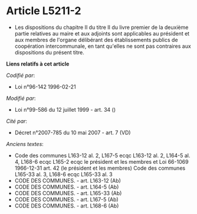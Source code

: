# Article L5211-2

- Les dispositions du chapitre II du titre II du livre premier de la deuxième partie relatives au maire et aux adjoints sont
applicables au président et aux membres de l'organe délibérant des établissements publics de coopération intercommunale, en
tant qu'elles ne sont pas contraires aux dispositions du présent titre.

**Liens relatifs à cet article**

_Codifié par_:

  - Loi n°96-142 1996-02-21

_Modifié par_:

  - Loi n°99-586 du 12 juillet 1999 - art. 34 ()

_Cité par_:

  - Décret n°2007-785 du 10 mai 2007 - art. 7 (VD)

_Anciens textes_:

  - Code des communes L163-12 al. 2, L167-5 ecqc L163-12 al. 2, L164-5  al. 4, L168-6 ecqc L165-2 ecqc le président et les membres et  Loi 66-1069 1966-12-31 art. 42 (le président et les membres) Code des communes L165-33 al. 3, L168-6 ecqc L165-33 al. 3
  - CODE DES COMMUNES. - art. L163-12 (Ab)
  - CODE DES COMMUNES. - art. L164-5 (Ab)
  - CODE DES COMMUNES. - art. L165-33 (Ab)
  - CODE DES COMMUNES. - art. L167-5 (Ab)
  - CODE DES COMMUNES. - art. L168-6 (Ab)
